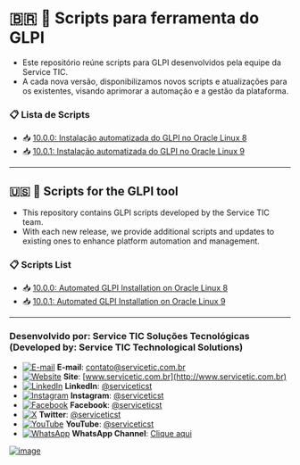 # 🇧🇷 🧩 Scripts para ferramenta do GLPI
- Este repositório reúne scripts para GLPI desenvolvidos pela equipe da Service TIC.
- A cada nova versão, disponibilizamos novos scripts e atualizações para os existentes, visando aprimorar a automação e a gestão da plataforma.


### 📋 Lista de Scripts
- 📥 [10.0.0: Instalação automatizada do GLPI no Oracle Linux 8](https://github.com/serviceticst/glpi/releases/tag/10.0.0)
- 📥 [10.0.1: Instalação automatizada do GLPI no Oracle Linux 9](https://github.com/serviceticst/glpi/releases/tag/10.0.1)

***

## 🇺🇸 🧩 Scripts for the GLPI tool
- This repository contains GLPI scripts developed by the Service TIC team.
- With each new release, we provide additional scripts and updates to existing ones to enhance platform automation and management.

### 📋 Scripts List

- 📥 [10.0.0: Automated GLPI Installation on Oracle Linux 8](https://github.com/serviceticst/glpi/releases/tag/10.0.0)
- 📥 [10.0.1: Automated GLPI Installation on Oracle Linux 9](https://github.com/serviceticst/glpi/releases/tag/10.0.1)




***
### Desenvolvido por: Service TIC Soluções Tecnológicas (Developed by: Service TIC Technological Solutions)

- [![E-mail](https://img.icons8.com/ios-filled/16/ffffff/mail.png)](mailto:contato@servicetic.com.br) **E-mail**: [contato@servicetic.com.br](mailto:contato@servicetic.com.br)
- [![Website](https://img.icons8.com/ios-filled/16/ffffff/domain.png)](http://www.servicetic.com.br) **Site**: [www.servicetic.com.br](http://www.servicetic.com.br)
- [![LinkedIn](https://img.icons8.com/ios-filled/16/ffffff/linkedin-circled.png)](https://www.linkedin.com/company/serviceticst) **LinkedIn**: [@serviceticst](https://www.linkedin.com/company/serviceticst)
- [![Instagram](https://img.icons8.com/ios-filled/16/ffffff/instagram-new.png)](https://www.instagram.com/serviceticst) **Instagram**: [@serviceticst](https://www.instagram.com/serviceticst)
- [![Facebook](https://img.icons8.com/ios-filled/16/ffffff/facebook-new.png)](https://www.facebook.com/serviceticst) **Facebook**: [@serviceticst](https://www.facebook.com/serviceticst)
- [![X](https://img.icons8.com/ios-filled/16/ffffff/x.png)](https://x.com/serviceticst) **Twitter**: [@serviceticst](https://x.com/serviceticst)
- [![YouTube](https://img.icons8.com/ios-filled/16/ffffff/youtube-squared.png)](https://youtube.com/c/serviceticst) **YouTube**: [@serviceticst](https://youtube.com/c/serviceticst)
- [![WhatsApp](https://img.icons8.com/ios-filled/16/ffffff/whatsapp.png)](https://whatsapp.com/channel/0029VaAkV3P59PwXAiDepu3N) **WhatsApp Channel**: [Clique aqui](https://whatsapp.com/channel/0029VaAkV3P59PwXAiDepu3N)

[![image](https://github.com/user-attachments/assets/17192a13-f0b6-4531-add0-99c7f46c24b0)](https://servicetic.com.br/links/)
